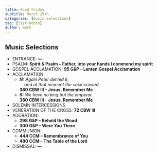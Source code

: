 ```yaml
---
title: Good Friday
subtitle: March 29th 
categories: [music-selections]
tag: [last-month]
author: mark
---
```


## Music Selections

- ENTRANCE: **—**
- PSALM: **Spirit & Psalm – Father, into your hands I commend my spirit**
- GOSPEL ACCLAMATION: **95 G&P – Lenten Gospel Acclamation**
- ACCLAMATION:
  - _**N:** Again Peter denied it, <br />&nbsp;&nbsp;&nbsp;&nbsp;and at that moment the cock crowed._
    <br />**380 CBW III – Jesus, Remember Me**
  - _**S:** We have no king but the emperor._
    <br />**380 CBW III – Jesus, Remember Me**
- SOLEMN INTERCESSIONS
- VENERATION OF THE CROSS: **72 CBW III**
- ADORATION:
  - **298 G&P – Behold the Wood**
  - **300 G&P – Were You There**
- COMMUNION:
  - **444 CCM – Remembrance of You**
  - **480 CCM – The Table of the Lord**
- DISMISSAL: **—**
